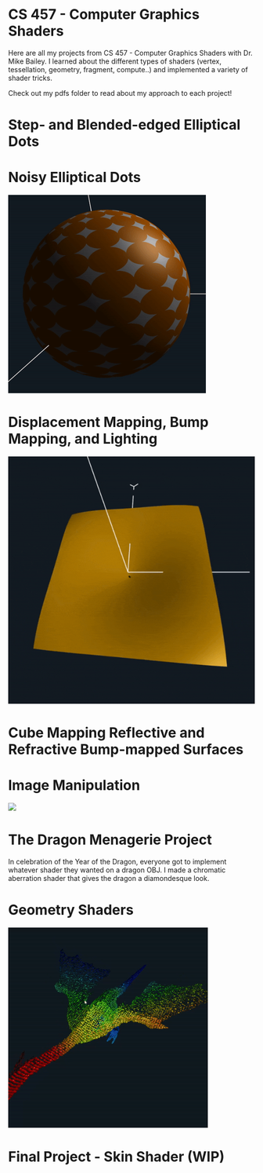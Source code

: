 # CS 457 - Computer Graphics Shaders

Here are all my projects from CS 457 - Computer Graphics Shaders with Dr. Mike Bailey. I learned about the different types of shaders (vertex, tessellation, geometry, fragment, compute..) and implemented a variety of shader tricks.

Check out my pdfs folder to read about my approach to each project!

# Step- and Blended-edged Elliptical Dots

# Noisy Elliptical Dots

<img src="readme/proj2.gif">

# Displacement Mapping, Bump Mapping, and Lighting

<img src="readme/proj3.gif">

# Cube Mapping Reflective and Refractive Bump-mapped Surfaces

# Image Manipulation

<img src="readme/proj5.gif">

# The Dragon Menagerie Project 

In celebration of the Year of the Dragon, everyone got to implement whatever shader they wanted on a dragon OBJ. I made a chromatic aberration shader that gives the dragon a diamondesque look.



# Geometry Shaders

<img src="readme/proj7.gif">

# Final Project - Skin Shader (WIP)